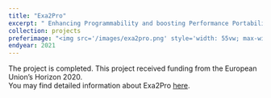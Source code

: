 ```yaml
---
title: "Exa2Pro"
excerpt: " Enhancing Programmability and boosting Performance Portability For Exascale Computing Systems.<br/>Role: Senior Researcher<br/>"
collection: projects
preferimage: "<img src='/images/exa2pro.png' style='width: 55vw; max-width: 330px'>"
endyear: 2021
---
```



The project is completed. This project received funding from the European Union’s Horizon 2020.<br/>
You may find detailed information about Exa2Pro [here](https://exa2pro.eu/).



